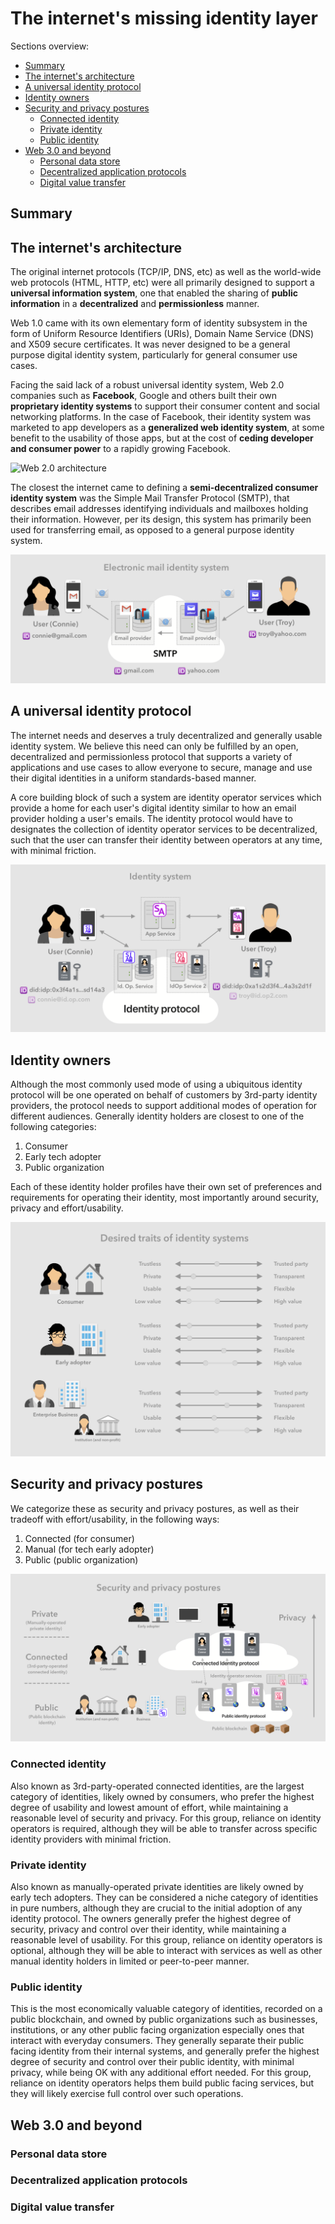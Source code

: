 # The internet's missing identity layer <!-- omit in toc -->

Sections overview:

- [Summary](#summary)
- [The internet's architecture](#the-internets-architecture)
- [A universal identity protocol](#a-universal-identity-protocol)
- [Identity owners](#identity-owners)
- [Security and privacy postures](#security-and-privacy-postures)
  - [Connected identity](#connected-identity)
  - [Private identity](#private-identity)
  - [Public identity](#public-identity)
- [Web 3.0 and beyond](#web-30-and-beyond)
  - [Personal data store](#personal-data-store)
  - [Decentralized application protocols](#decentralized-application-protocols)
  - [Digital value transfer](#digital-value-transfer)

## Summary

## The internet's architecture

The original internet protocols (TCP/IP, DNS, etc) as well as the world-wide web protocols (HTML, HTTP, etc) were all primarily designed to support a **universal information system**, one that enabled the sharing of **public information** in a **decentralized** and **permissionless** manner.

Web 1.0 came with its own elementary form of identity subsystem in the form of Uniform Resource Identifiers (URIs), Domain Name Service (DNS) and X509 secure certificates. It was never designed to be a general purpose digital identity system, particularly for general consumer use cases.

Facing the said lack of a robust universal identity system, Web 2.0 companies such as **Facebook**, Google and others built their own **proprietary identity systems** to support their consumer content and social networking platforms. In the case of Facebook, their identity system was marketed to app developers as a **generalized web identity system**, at some benefit to the usability of those apps, but at the cost of **ceding developer and consumer power** to a rapidly growing Facebook.

![Web 2.0 architecture][web-2-0-architecture]

[web-2-0-architecture]: internet-missing-identity-layer/web-2-0-architecture.png

The closest the internet came to defining a **semi-decentralized consumer identity system** was the Simple Mail Transfer Protocol (SMTP), that describes email addresses identifying individuals and mailboxes holding their information. However, per its design, this system has primarily been used for transferring email, as opposed to a general purpose identity system.

![Electronic mail identity system][email-identity-system]

[email-identity-system]: internet-missing-identity-layer/email-identity-system.png

## A universal identity protocol

The internet needs and deserves a truly decentralized and generally usable identity system. We believe this need can only be fulfilled by an open, decentralized and permissionless protocol that supports a variety of applications and use cases to allow everyone to secure, manage and use their digital identities in a uniform standards-based manner.

A core building block of such a system are identity operator services which provide a home for each user's digital identity similar to how an email provider holding a user's emails. The identity protocol would have to designates the collection of identity operator services to be decentralized, such that the user can transfer their identity between operators at any time, with minimal friction.

![A universal identity system][a-universal-identity-system]

[a-universal-identity-system]: internet-missing-identity-layer/a-universal-identity-system.png

## Identity owners

Although the most commonly used mode of using a ubiquitous identity protocol will be one operated on behalf of customers by 3rd-party identity providers, the protocol needs to support additional modes of operation for different audiences. Generally identity holders are closest to one of the following categories:

1. Consumer
2. Early tech adopter
3. Public organization

Each of these identity holder profiles have their own set of preferences and requirements for operating their identity, most importantly around security, privacy and effort/usability.

![Identity owners' desired traits of an identity system][owner-desired-traits]

[owner-desired-traits]: internet-missing-identity-layer/owner-desired-traits.png

## Security and privacy postures

We categorize these as security and privacy postures, as well as their tradeoff with effort/usability, in the following ways:

1. Connected (for consumer)
2. Manual (for tech early adopter)
3. Public (public organization)

![Security and privacy postures of the protocol][protocol-security-privacy-postures]

[protocol-security-privacy-postures]: internet-missing-identity-layer/protocol-security-privacy-postures.png

### Connected identity

Also known as 3rd-party-operated connected identities, are the largest category of identities, likely owned by consumers, who prefer the highest degree of usability and lowest amount of effort, while maintaining a reasonable level of security and privacy. For this group, reliance on identity operators is required, although they will be able to transfer across specific identity providers with minimal friction.

### Private identity

Also known as manually-operated private identities are likely owned by early tech adopters. They can be considered a niche category of identities in pure numbers, although they are crucial to the initial adoption of any identity protocol. The owners generally prefer the highest degree of security, privacy and control over their identity, while maintaining a reasonable level of usability. For this group, reliance on identity operators is optional, although they will be able to interact with services as well as other manual identity holders in limited or peer-to-peer manner.

### Public identity

This is the most economically valuable category of identities, recorded on a public blockchain, and owned by public organizations such as businesses, institutions, or any other public facing organization especially ones that interact with everyday consumers. They generally separate their public facing identity from their internal systems, and generally prefer the highest degree of security and control over their public identity, with minimal privacy, while being OK with any additional effort needed. For this group, reliance on identity operators helps them build public facing services, but they will likely exercise full control over such operations.

## Web 3.0 and beyond

### Personal data store

### Decentralized application protocols

### Digital value transfer
